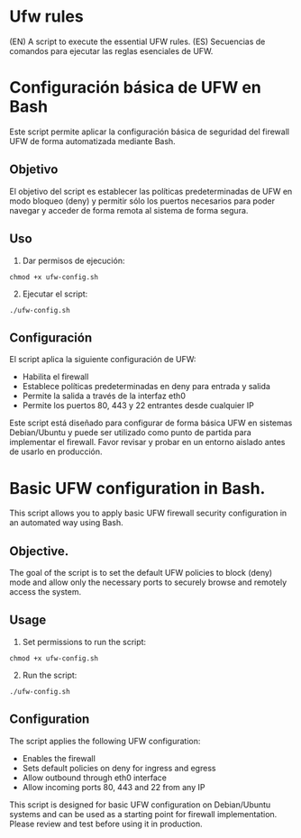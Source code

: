 # Ufw rules 
(EN) A script to execute the essential UFW rules.
(ES) Secuencias de comandos para ejecutar las reglas esenciales de UFW.

# Configuración básica de UFW en Bash

Este script permite aplicar la configuración básica de seguridad del firewall UFW de forma automatizada mediante Bash.

## Objetivo 

El objetivo del script es establecer las políticas predeterminadas de UFW en modo bloqueo (deny) y permitir sólo los puertos necesarios para poder navegar y acceder de forma remota al sistema de forma segura.

## Uso

1. Dar permisos de ejecución:

```  
chmod +x ufw-config.sh
```
  
2. Ejecutar el script:

```
./ufw-config.sh
```

## Configuración

El script aplica la siguiente configuración de UFW:

- Habilita el firewall
- Establece políticas predeterminadas en deny para entrada y salida  
- Permite la salida a través de la interfaz eth0
- Permite los puertos 80, 443 y 22 entrantes desde cualquier IP

Este script está diseñado para configurar de forma básica UFW en sistemas Debian/Ubuntu y puede ser utilizado como punto de partida para implementar el firewall. Favor revisar y probar en un entorno aislado antes de usarlo en producción.


# Basic UFW configuration in Bash.

This script allows you to apply basic UFW firewall security configuration in an automated way using Bash.

## Objective. 

The goal of the script is to set the default UFW policies to block (deny) mode and allow only the necessary ports to securely browse and remotely access the system.

## Usage

1. Set permissions to run the script:
   
```
chmod +x ufw-config.sh
```
   
2. Run the script:

```
./ufw-config.sh
```

## Configuration

The script applies the following UFW configuration:

- Enables the firewall
- Sets default policies on deny for ingress and egress  
- Allow outbound through eth0 interface
- Allow incoming ports 80, 443 and 22 from any IP

This script is designed for basic UFW configuration on Debian/Ubuntu systems and can be used as a starting point for firewall implementation. Please review and test before using it in production.
